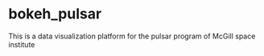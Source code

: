 # bokeh_pulsar
This is a data visualization platform for the pulsar program of McGill space institute
